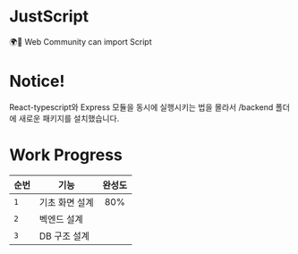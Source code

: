 # JustScript
🌍📃 Web Community can import Script

# Notice!

React-typescript와 Express 모듈을 동시에 실행시키는 법을 몰라서 /backend 폴더에 새로운 패키지를 설치했습니다.

# Work Progress

| 순번 | 기능 | 완성도 |
|---|---|:---:|
| `1` | 기초 화면 설계 | 80% |
| `2` | 벡엔드 설계 |  |
| `3` | DB 구조 설계 |  |